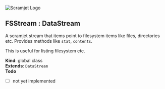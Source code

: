![Scramjet Logo](https://signicode.com/scramjet-logo-light.svg)

<a name="FSStream"></a>

## FSStream : DataStream
A scramjet stream that items point to filesystem items like files, directories etc. Provides methods like `stat`,
`contents`.

This is useful for listing filesystem etc.

**Kind**: global class  
**Extends**: <code>DataStream</code>  
**Todo**

- [ ] not yet implemented

